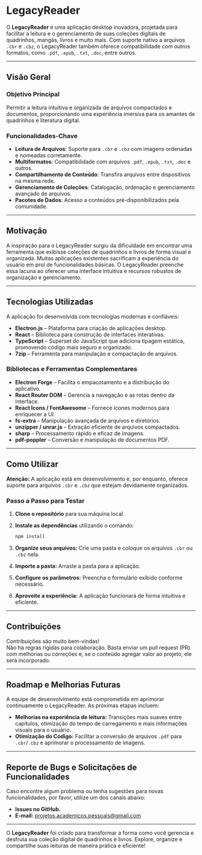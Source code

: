 # LegacyReader

O **LegacyReader** é uma aplicação desktop inovadora, projetada para facilitar a leitura e o gerenciamento de suas coleções digitais de quadrinhos, mangás, livros e muito mais. Com suporte nativo a arquivos `.cbr` e `.cbz`, o LegacyReader também oferece compatibilidade com outros formatos, como `.pdf`, `.epub`, `.txt`, `.doc`, entre outros.

---

## Visão Geral

### Objetivo Principal

Permitir a leitura intuitiva e organizada de arquivos compactados e documentos, proporcionando uma experiência imersiva para os amantes de quadrinhos e literatura digital.

### Funcionalidades-Chave

- **Leitura de Arquivos**: Suporte para `.cbr` e `.cbz` com imagens ordenadas e nomeadas corretamente.
- **Multiformatos**: Compatibilidade com arquivos `.pdf`, `.epub`, `.txt`, `.doc` e outros.
- **Compartilhamento de Conteúdo**: Transfira arquivos entre dispositivos na mesma rede.
- **Gerenciamento de Coleções**: Catalogação, ordenação e gerenciamento avançado de arquivos.
- **Pacotes de Dados**: Acesso a conteúdos pré-disponibilizados pela comunidade.

---

## Motivação

A inspiração para o LegacyReader surgiu da dificuldade em encontrar uma ferramenta que exibisse coleções de quadrinhos e livros de forma visual e organizada. Muitas aplicações existentes sacrificam a experiência do usuário em prol de funcionalidades básicas. O LegacyReader preenche essa lacuna ao oferecer uma interface intuitiva e recursos robustos de organização e gerenciamento.

---

## Tecnologias Utilizadas

A aplicação foi desenvolvida com tecnologias modernas e confiáveis:

- **Electron.js** – Plataforma para criação de aplicações desktop.
- **React** – Biblioteca para construção de interfaces interativas.
- **TypeScript** – Superset do JavaScript que adiciona tipagem estática, promovendo código mais seguro e organizado.
- **7zip** – Ferramenta para manipulação e compactação de arquivos.

### Bibliotecas e Ferramentas Complementares

- **Electron Forge** – Facilita o empacotamento e a distribuição do aplicativo.
- **React Router DOM** – Gerencia a navegação e as rotas dentro da interface.
- **React Icons / FontAwesome** – Fornece ícones modernos para enriquecer a UI.
- **fs-extra** – Manipulação avançada de arquivos e diretórios.
- **unzipper / unrar.js** – Extração eficiente de arquivos compactados.
- **sharp** – Processamento rápido e eficaz de imagens.
- **pdf-poppler** – Conversão e manipulação de documentos PDF.

---

## Como Utilizar

**Atenção:** A aplicação está em desenvolvimento e, por enquanto, oferece suporte para arquivos `.cbr` e `.cbz` que estejam devidamente organizados.

### Passo a Passo para Testar

1. **Clone o repositório** para sua máquina local.
2. **Instale as dependências** utilizando o comando:

   ```bash
   npm install
   ```

3. **Organize seus arquivos:** Crie uma pasta e coloque os arquivos `.cbr` ou `.cbz` nela.
4. **Importe a pasta:** Arraste a pasta para a aplicação.
5. **Configure os parâmetros:** Preencha o formulário exibido conforme necessário.
6. **Aproveite a experiência:** A aplicação funcionará de forma intuitiva e eficiente.

---

## Contribuições

Contribuições são muito bem-vindas!  
Não há regras rígidas para colaboração. Basta enviar um pull request (PR) com melhorias ou correções e, se o conteúdo agregar valor ao projeto, ele será incorporado.

---

## Roadmap e Melhorias Futuras

A equipe de desenvolvimento está comprometida em aprimorar continuamente o LegacyReader. As próximas etapas incluem:

- **Melhorias na experiência de leitura:** Transições mais suaves entre capítulos, otimização do tempo de carregamento e mais informações visuais para o usuário.
- **Otimização do Código:** Facilitar a conversão de arquivos `.pdf` para `.cbr`/`.cbz` e aprimorar o processamento de imagens.

---

## Reporte de Bugs e Solicitações de Funcionalidades

Caso encontre algum problema ou tenha sugestões para novas funcionalidades, por favor, utilize um dos canais abaixo:

- **Issues no GitHub.**
- **E-mail:** [projetos.academicos.pessoais@gmail.com](mailto:projetos.academicos.pessoais@gmail.com)

---

O **LegacyReader** foi criado para transformar a forma como você gerencia e desfruta sua coleção digital de quadrinhos e livros. Explore, organize e compartilhe suas leituras de maneira prática e eficiente!
